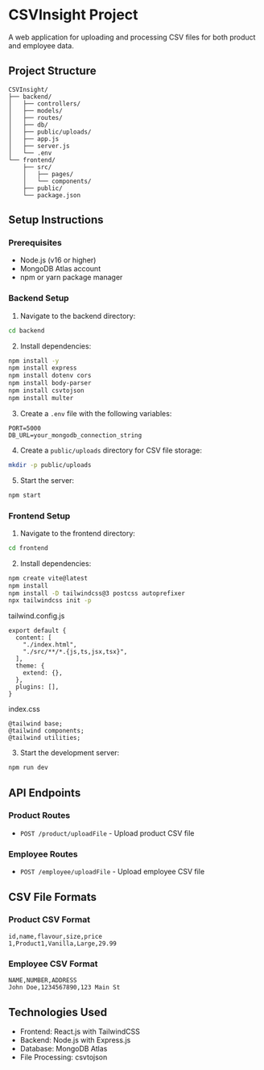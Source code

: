 # CSVInsight Project

A web application for uploading and processing CSV files for both product and employee data.

## Project Structure
```
CSVInsight/
├── backend/
│   ├── controllers/
│   ├── models/
│   ├── routes/
│   ├── db/
│   ├── public/uploads/
│   ├── app.js
│   ├── server.js
│   └── .env
└── frontend/
    ├── src/
    │   ├── pages/
    │   └── components/
    ├── public/
    └── package.json
```

## Setup Instructions

### Prerequisites
- Node.js (v16 or higher)
- MongoDB Atlas account
- npm or yarn package manager

### Backend Setup
1. Navigate to the backend directory:
```bash
cd backend
```

2. Install dependencies:
```bash
npm install -y
npm install express
npm install dotenv cors
npm install body-parser
npm install csvtojson
npm install multer
```

3. Create a `.env` file with the following variables:
```env
PORT=5000
DB_URL=your_mongodb_connection_string
```

4. Create a `public/uploads` directory for CSV file storage:
```bash
mkdir -p public/uploads
```

5. Start the server:
```bash
npm start
```

### Frontend Setup
1. Navigate to the frontend directory:
```bash
cd frontend
```

2. Install dependencies:
```bash
npm create vite@latest
npm install
npm install -D tailwindcss@3 postcss autoprefixer
npx tailwindcss init -p
```
tailwind.config.js
```/** @type {import('tailwindcss').Config} */
export default {
  content: [
    "./index.html",
    "./src/**/*.{js,ts,jsx,tsx}",
  ],
  theme: {
    extend: {},
  },
  plugins: [],
}
```
index.css
```
@tailwind base;
@tailwind components;
@tailwind utilities;
```

3. Start the development server:
```bash
npm run dev
```

## API Endpoints

### Product Routes
- `POST /product/uploadFile` - Upload product CSV file

### Employee Routes
- `POST /employee/uploadFile` - Upload employee CSV file

## CSV File Formats

### Product CSV Format
```csv
id,name,flavour,size,price
1,Product1,Vanilla,Large,29.99
```

### Employee CSV Format
```csv
NAME,NUMBER,ADDRESS
John Doe,1234567890,123 Main St
```

## Technologies Used
- Frontend: React.js with TailwindCSS
- Backend: Node.js with Express.js
- Database: MongoDB Atlas
- File Processing: csvtojson
